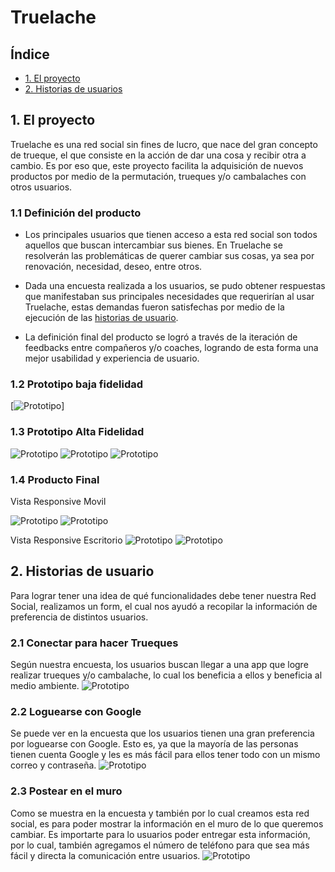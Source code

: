 # Truelache

## Índice

* [1. El proyecto](#1-el-proyecto)
* [2. Historias de usuarios](#2-historias-de-usuario)

## 1. El proyecto

Truelache es una red social sin fines de lucro, que nace del gran concepto de trueque, el que consiste en la acción de dar una cosa y recibir otra a cambio. 
Es por eso que, este proyecto facilita la adquisición de nuevos productos por medio de la permutación, trueques y/o cambalaches con otros usuarios.

### 1.1 Definición del producto
- Los principales usuarios que tienen acceso a esta red social son todos aquellos que buscan intercambiar sus bienes. En Truelache se resolverán las problemáticas de querer cambiar sus cosas, ya sea por renovación, necesidad, deseo, entre otros.

- Dada una encuesta realizada a los usuarios, se pudo obtener respuestas que manifestaban sus principales necesidades que requerirían al usar Truelache, estas demandas fueron satisfechas por medio de la ejecución de las [historias de usuario](#2-historias-de-usuario).

- La definición final del producto se logró a través de la iteración de feedbacks entre compañeros y/o coaches, logrando de esta forma una mejor usabilidad y experiencia de usuario.

### 1.2 Prototipo baja fidelidad
[![Prototipo](./src/img/imgReadme/prototipobfTruelache.png)]

### 1.3 Prototipo Alta Fidelidad
![Prototipo](./src/img/imgReadme/paletacolores.jpg) 
![Prototipo](./src/img/imgReadme/prototipologin.jpg)
![Prototipo](./src/img/imgReadme/prototipopost.jpg)

### 1.4 Producto Final
Vista Responsive Movil

![Prototipo](./src/img/imgReadme/truelacheMobileFirst1.jpg)
![Prototipo](./src/img/imgReadme/truelacheMobileFirst2.jpg)

Vista Responsive Escritorio
![Prototipo](./src/img/imgReadme/truelacheEscritorio1.jpg) 
![Prototipo](./src/img/imgReadme/truelacheEscritorio2.jpg) 


## 2. Historias de usuario

Para lograr tener una idea de qué funcionalidades debe tener nuestra Red Social, realizamos un form, el cual nos ayudó a recopilar la información de preferencia de distintos usuarios.

### 2.1 Conectar para hacer Trueques

Según nuestra encuesta, los usuarios buscan llegar a una app que logre realizar trueques y/o cambalache, lo cual los beneficia a ellos y beneficia al medio ambiente.
![Prototipo](./src/img/imgReadme/formulario1.jpg) 

### 2.2 Loguearse con Google

Se puede ver en la encuesta que los usuarios tienen una gran preferencia por loguearse con Google. Esto es, ya que la mayoría de las personas tienen cuenta Google y les es más fácil para ellos tener todo con un mismo correo y contraseña.
![Prototipo](./src/img/imgReadme/formulario2.jpg)

### 2.3 Postear en el muro

Como se muestra en la encuesta y también por lo cual creamos esta red social, es para poder mostrar la información en el muro de lo que queremos cambiar. Es importarte para lo usuarios poder entregar esta información, por lo cual, también agregamos el número de teléfono para que sea más fácil y directa la comunicación entre usuarios.
![Prototipo](./src/img/imgReadme/formulario3.jpg)  
